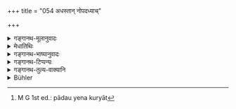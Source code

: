 +++
title = "054 अधस्तान् नोपदध्याच्"

+++

<details><summary>गङ्गानथ-मूलानुवादः</summary>

He shall not place fire under himself; nor shall he step over it; he shall not place it under his feet. He shall not do anything dangerous to life.—(54)
</details>

<details><summary>मेधातिथिः</summary>

खट्वास्थः अधस्ताद् वह्निधानीं न कुर्यात् । उपधानं स्थानम् । अवलङ्घनम् उत्प्लुत्य गमनम् । **पादतः** अप्लुतस्य पादौ येन तदुपरि स्यात् तथा न **कुर्यात्**[^१२७] । **प्राणाबाधं** प्राणपीडाकरम् अतिश्रमवेगागमनादि **नाचरेत्** ॥ ४.५४ ॥


[^१२७]:
     M G 1st ed.: pādau yena kuryāt
</details>

<details><summary>गङ्गानथ-भाष्यानुवादः</summary>

While lying upon his head, he should not place the fire-pan underneath it. ‘*Upadhāra*’ means *placing*.

‘*Stepping over*’—passing along—after having jumped over it.

‘*Under his feet*;’—*ie*., he shall not place it in a place where he might put his foot upon it.

‘*Anything* *dangerous to* *life*’—such as too laborious work, or running with too much force, and so forth; these he should not do.—(54).
</details>

<details><summary>गङ्गानथ-टिप्पन्यः</summary>

This verse is quoted in *Mitākṣarā* (on 1.137);—and in *Aparārka* (p.
181).
</details>

<details><summary>गङ्गानथ-तुल्य-वाक्यानि</summary>

*Āpastamba Dharmasūtra* (1.16.21).—‘He shall not place the fire on the
bedstead.’

Do. (1.12.6).—‘He shall not pass between the fire and the Brāhmaṇa.’

*Viṣṇu* (37.36).—‘He shall not cross over the fire.’

*Yājñavalkya* (1.137).—‘He shall not cross over the fire.’
</details>

<details><summary>Bühler</summary>

054	Let him not place (fire) under (a bed or the like); nor step over it, nor place it (when he sleeps) at the foot-(end of his bed); let him not torment living creatures.
</details>
